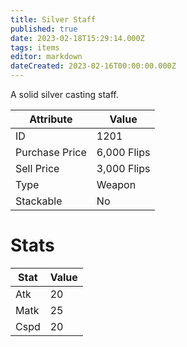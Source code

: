```yaml
---
title: Silver Staff
published: true
date: 2023-02-18T15:29:14.000Z
tags: items
editor: markdown
dateCreated: 2023-02-16T00:00:00.000Z
---
```


A solid silver casting staff.

|Attribute|Value|
|-|-|
|ID|1201|
|Purchase Price|6,000 Flips|
|Sell Price|3,000 Flips|
|Type|Weapon|
|Stackable|No|

# Stats
|Stat|Value|
|-|-|
|Atk|20|
|Matk|25|
|Cspd|20|

